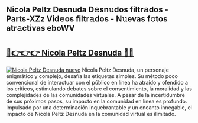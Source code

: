 ## Nicola Peltz Desnuda D𝚎sn𝚞dos filtr𝚊dos - Parts-XZz Vid𝚎os filtr𝚊dos - N𝚞evas f𝚘tos atr𝚊ctivas eboWV

# <h2><a href="http://mbde8z.tromn.icu/?c=Nicola+Peltz+Desnuda">🔗👉👉👉 Nicola Peltz Desnuda 🔗🔗</a></h2>

[![Nicola Peltz Desnuda nuevo](https://i.imgur.com/pEAQMta.gif)](http://mbde8z.tromn.icu/?c=Nicola+Peltz+Desnuda)
Nicola Peltz Desnuda, un personaje enigmático y complejo, desafía las etiquetas simples. Su método poco convencional de interactuar con el público en línea ha atraído y ofendido a los críticos, estimulando debates sobre el consentimiento, la moralidad y las complejidades de las comunidades virtuales. A pesar de la incertidumbre de sus próximos pasos, su impacto en la comunidad en línea es profundo. Impulsado por una determinación inquebrantable y un encanto innegable, el impacto de Nicola Peltz Desnuda en la comunidad virtual es ilimitado.
